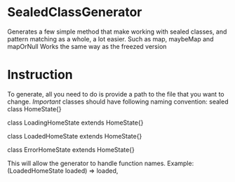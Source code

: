 # SealedClassGenerator
Generates a few simple method that make working with sealed classes, and pattern matching as a whole, a lot easier.
Such as map, maybeMap and mapOrNull
Works the same way as the freezed version

# Instruction
To generate, all you need to do is provide a path to the file that you want to change.
*Important* classes should have following naming convention:
sealed class HomeState{}

class LoadingHomeState extends HomeState{}

class LoadedHomeState extends HomeState{}

class ErrorHomeState extends HomeState{}

This will allow the generator to handle function names.
Example: (LoadedHomeState loaded) => loaded,
